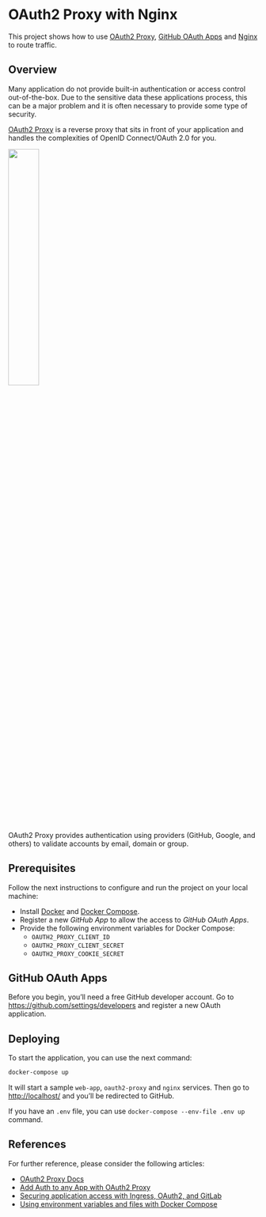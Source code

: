 # OAuth2 Proxy with Nginx

This project shows how to use [OAuth2 Proxy](https://oauth2-proxy.github.io/oauth2-proxy/), [GitHub OAuth Apps](https://github.com/settings/developers) and [Nginx](https://www.nginx.com/) to route traffic.

## Overview

Many application do not provide built-in authentication or access control out-of-the-box.
Due to the sensitive data these applications process, this can be a major problem and it is often necessary to provide some type of security.

[OAuth2 Proxy](https://oauth2-proxy.github.io/oauth2-proxy/) is a reverse proxy that sits in front of your application and handles the complexities of OpenID Connect/OAuth 2.0 for you.

<img src="https://developer.okta.com/assets-jekyll/blog/add-auth-to-any-app-with-oauth2-proxy/oauth2-proxy-diagram-09c03e3355965bf4d0f8d26911206e015d448b8802f86237a8a17701c173d04e.jpg" width=35% height=35%>

OAuth2 Proxy provides authentication using providers (GitHub, Google, and others) to validate accounts by email, domain or group.

## Prerequisites

Follow the next instructions to configure and run the project on your local machine:

- Install [Docker](https://docs.docker.com/get-docker/) and [Docker Compose](https://docs.docker.com/compose/install/).
- Register a new *GitHub App* to allow the access to *GitHub OAuth Apps*.
- Provide the following environment variables for Docker Compose:
  - `OAUTH2_PROXY_CLIENT_ID`
  - `OAUTH2_PROXY_CLIENT_SECRET`
  - `OAUTH2_PROXY_COOKIE_SECRET`

## GitHub OAuth Apps

Before you begin, you’ll need a free GitHub developer account.
Go to <https://github.com/settings/developers> and register a new OAuth application.

## Deploying

To start the application, you can use the next command:

```bash
docker-compose up
```

It will start a sample `web-app`, `oauth2-proxy` and `nginx` services.
Then go to <http://localhost/> and you’ll be redirected to GitHub.

If you have an `.env` file, you can use `docker-compose --env-file .env up` command.

## References

For further reference, please consider the following articles:

- [OAuth2 Proxy Docs](https://oauth2-proxy.github.io/oauth2-proxy/docs/)
- [Add Auth to any App with OAuth2 Proxy](https://developer.okta.com/blog/2022/07/14/add-auth-to-any-app-with-oauth2-proxy#is-oauth2-proxy-right-for-your-application)
- [Securing application access with Ingress, OAuth2, and GitLab](https://oak-tree.tech/blog/k8s-nginx-oauth2-gitlab)
- [Using environment variables and files with Docker Compose](https://towardsdatascience.com/a-complete-guide-to-using-environment-variables-and-files-with-docker-and-compose-4549c21dc6af)
